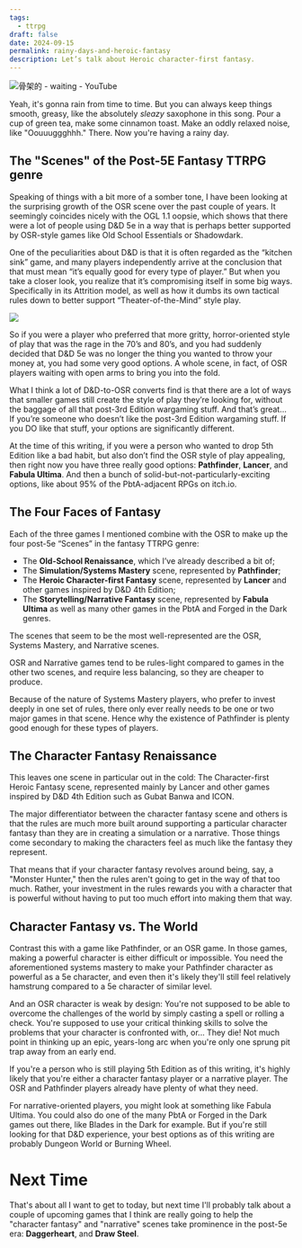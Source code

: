 ```yaml
---
tags:
  - ttrpg
draft: false
date: 2024-09-15
permalink: rainy-days-and-heroic-fantasy
description: Let’s talk about Heroic character-first fantasy.
---
```

![骨架的 - waiting - YouTube](https://www.youtube.com/watch?v=wWj9GqwXDDs)

Yeah, it's gonna rain from time to time. But you can always keep things smooth, greasy, like the absolutely *sleazy* saxophone in this song. Pour a cup of green tea, make some cinnamon toast. Make an oddly relaxed noise, like "Oouuuggghhh." There. Now you're having a rainy day.
## The "Scenes" of the Post-5E Fantasy TTRPG genre
Speaking of things with a bit more of a somber tone, I have been looking at the surprising growth of the OSR scene over the past couple of years. It seemingly coincides nicely with the OGL 1.1 oopsie, which shows that there were a lot of people using D&D 5e in a way that is perhaps better supported by OSR-style games like Old School Essentials or Shadowdark.

One of the peculiarities about D&D is that it is often regarded as the “kitchen sink” game, and many players independently arrive at the conclusion that that must mean “it’s equally good for every type of player.” But when you take a closer look, you realize that it’s compromising itself in some big ways. Specifically in its Attrition model, as well as how it dumbs its own tactical rules down to better support “Theater-of-the-Mind” style play.

![](https://youtu.be/BQpnjYS6mnk?si=SHjbsvCp4Kroq285)

So if you were a player who preferred that more gritty, horror-oriented style of play that was the rage in the 70’s and 80’s, and you had suddenly decided that D&D 5e was no longer the thing you wanted to throw your money at, you had some very good options. A whole scene, in fact, of OSR players waiting with open arms to bring you into the fold.

What I think a lot of D&D-to-OSR converts find is that there are a lot of ways that smaller games still create the style of play they’re looking for, without the baggage of all that post-3rd Edition wargaming stuff. And that’s great… If you’re someone who doesn’t like the post-3rd Edition wargaming stuff. If you DO like that stuff, your options are significantly different.

At the time of this writing, if you were a person who wanted to drop 5th Edition like a bad habit, but also don’t find the OSR style of play appealing, then right now you have three really good options: **Pathfinder**, **Lancer**, and **Fabula Ultima**. And then a bunch of solid-but-not-particularly-exciting options, like about 95% of the PbtA-adjacent RPGs on itch.io.
## The Four Faces of Fantasy
Each of the three games I mentioned combine with the OSR to make up the four post-5e “Scenes” in the fantasy TTRPG genre:

- The **Old-School Renaissance**, which I’ve already described a bit of;
- The **Simulation/Systems Mastery** scene, represented by **Pathfinder**;
- The **Heroic Character-first Fantasy** scene, represented by **Lancer** and other games inspired by D&D 4th Edition;
- The **Storytelling/Narrative Fantasy** scene, represented by **Fabula Ultima** as well as many other games in the PbtA and Forged in the Dark genres.

The scenes that seem to be the most well-represented are the OSR, Systems Mastery, and Narrative scenes.

OSR and Narrative games tend to be rules-light compared to games in the other two scenes, and require less balancing, so they are cheaper to produce.

Because of the nature of Systems Mastery players, who prefer to invest deeply in one set of rules, there only ever really needs to be one or two major games in that scene. Hence why the existence of Pathfinder is plenty good enough for these types of players.
## The Character Fantasy Renaissance
This leaves one scene in particular out in the cold: The Character-first Heroic Fantasy scene, represented mainly by Lancer and other games inspired by D&D 4th Edition such as Gubat Banwa and ICON.

The major differentiator between the character fantasy scene and others is that the rules are much more built around supporting a particular character fantasy than they are in creating a simulation or a narrative. Those things come secondary to making the characters feel as much like the fantasy they represent.

That means that if your character fantasy revolves around being, say, a "Monster Hunter," then the rules aren't going to get in the way of that too much. Rather, your investment in the rules rewards you with a character that is powerful without having to put too much effort into making them that way.
## Character Fantasy vs. The World
Contrast this with a game like Pathfinder, or an OSR game. In those games, making a powerful character is either difficult or impossible. You need the aforementioned systems mastery to make your Pathfinder character as powerful as a 5e character, and even then it's likely they'll still feel relatively hamstrung compared to a 5e character of similar level.

And an OSR character is weak by design: You're not supposed to be able to overcome the challenges of the world by simply casting a spell or rolling a check. You're supposed to use your critical thinking skills to solve the problems that your character is confronted with, or... They die! Not much point in thinking up an epic, years-long arc when you're only one sprung pit trap away from an early end.

If you're a person who is still playing 5th Edition as of this writing, it's highly likely that you're either a character fantasy player or a narrative player. The OSR and Pathfinder players already have plenty of what they need.

For narrative-oriented players, you might look at something like Fabula Ultima. You could also do one of the many PbtA or Forged in the Dark games out there, like Blades in the Dark for example. But if you're still looking for that D&D experience, your best options as of this writing are probably Dungeon World or Burning Wheel.
# Next Time
That's about all I want to get to today, but next time I'll probably talk about a couple of upcoming games that I think are really going to help the "character fantasy" and "narrative" scenes take prominence in the post-5e era: **Daggerheart**, and **Draw Steel**.